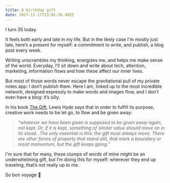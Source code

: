 ```yaml
---
title: A birthday gift
date: 2017-11-17T23:02:36.492Z
---
```

I turn 35 today.

It feels both early and late in my life. But in the  likely case  I'm mostly just late, here’s a present for myself: a commitment to write, and publish, a blog post every week.

Writing   unscrambles my thinking, energizes me, and helps me make sense of the world. Everyday, I’ll sit down and write about tech, attention, marketing, information flows and how these affect our inner lives.

But most of those words never escape the gravitational pull of my private notes app: I  don’t publish them. Here I am,  linked up to the most incredible network, designed expressly to make words and images flow, and I don’t even have a blog: it’s silly.

In his book [The Gift](https://www.amazon.com/Gift-Creativity-Artist-Modern-World/dp/0307279502/ref=pd_cp_14_1?_encoding=UTF8&psc=1&refRID=ET7ACV39RPR2Q3H1PYCS), Lewis Hyde says that in order to fulfill its purpose, creative work needs to be let go, to flow and be given away:

> *“whatever we have been given is supposed to be given away again, not kept. Or, if it is kept, something of similar value should move on in its stead…The only essential is this: the gift must always move. There are other forms of property that stand still, that mark a boundary or resist momentum, but the gift keeps going.”*

I'm sure that for many, these clumps of words of mine might be an underwhelming gift, but I’m doing this for myself: wherever they end up traveling, that’s not really up to me.

So bon voyage 🎁
